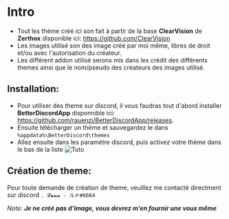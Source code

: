 # Intro

- Tout les théme créé ici son fait à partir de la base **ClearVision** de **Zerthox** disponible ici: https://github.com/ClearVision
- Les images utilisé son des image créé par moi même, libres de droit et/ou avec l'autorisation du créateur.
- Les différent addon utilisé serons mis dans les crédit des différents themes ainsi que le nom/pseudo des créateurs des images utilisé.

## Installation:

- Pour utiliser des theme sur discord, il vous faudras tout d'abord installer **BetterDiscordApp** disponnible ici: https://github.com/rauenzi/BetterDiscordApp/releases.
- Ensuite télécharger un théme et sauvegardez le dans ``%appdata%\BetterDiscord\themes``
- Allez ensuite dans les paramétre discord, puis activez votre théme dans le bas de la liste
 ![Tuto](https://i.imgur.com/ZLICRgP.png) 
 
 ## Création de theme:
 
 Pour toute demande de création de theme, veuillez me contacté directment sur discord ``. 𝓛𝓾𝓷𝓪 - ルナ#6664``

*Note:* ***Je ne créé pas d'image, vous devrez m'en fournir une vous même***
